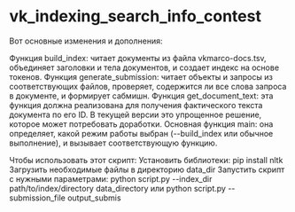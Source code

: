 # vk_indexing_search_info_contest

Вот основные изменения и дополнения:

Функция build_index: читает документы из файла vkmarco-docs.tsv, объединяет заголовки и тела документов, и создает индекс на основе токенов.
Функция generate_submission: читает объекты и запросы из соответствующих файлов, проверяет, содержится ли все слова запроса в документе, и формирует сабмишн.
Функция get_document_text: эта функция должна реализована для получения фактического текста документа по его ID. В текущей версии это упрощенное решение, которое может потребовать доработки.
Основная функция main: она определяет, какой режим работы выбран (--build_index или обычное выполнение), и вызывает соответствующую функцию.

Чтобы использовать этот скрипт:
Установить библиотеки: pip install nltk
Загрузить необходимые файлы в директорию data_dir
Запустить скрипт с нужными параметрами:
python script.py --index_dir path/to/index/directory data_directory
или
python script.py --submission_file output_submis

